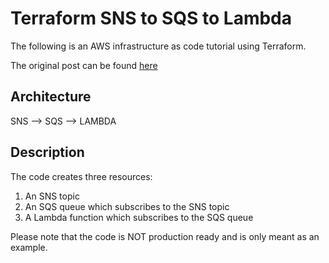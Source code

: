 # Terraform SNS to SQS to Lambda

The following is an AWS infrastructure as code tutorial using Terraform.

The original post can be found [here](https://christiangiacomi.com/posts/terraform-sns-sqs-lambda)

## Architecture

SNS --> SQS --> LAMBDA


## Description

The code creates three resources:

1) An SNS topic
2) An SQS queue which subscribes to the SNS topic
3) A Lambda function which subscribes to the SQS queue


Please note that the code is NOT production ready and is only meant as an example.
